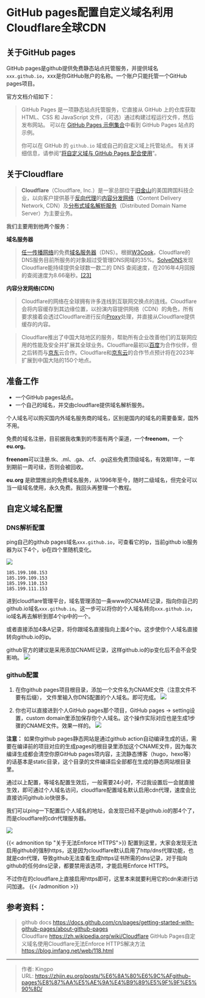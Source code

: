 # GitHub pages配置自定义域名利用Cloudflare全球CDN


<!--more-->
## 关于GitHub pages
GitHub pages是github提供免费静态站点托管服务，并提供域名`xxx.github.io`，xxx是你GitHub账户的名称。一个账户只能托管一个GitHub pages项目。

官方文档介绍如下：
>GitHub Pages 是一项静态站点托管服务，它直接从 GitHub 上的仓库获取 HTML、CSS 和 JavaScript 文件，（可选）通过构建过程运行文件，然后发布网站。 可以在 [GitHub Pages 示例集合](https://github.com/collections/github-pages-examples)中看到 GitHub Pages 站点的示例。
>
>你可以在 GitHub 的 `github.io` 域或自己的自定义域上托管站点。 有关详细信息，请参阅“[将自定义域与 GitHub Pages 配合使用](https://docs.github.com/cn/articles/using-a-custom-domain-with-github-pages)”。

## 关于Cloudflare

>**Cloudflare**（Cloudflare, Inc.）是一家总部位于[旧金山](https://zh.wikipedia.org/wiki/%E8%88%8A%E9%87%91%E5%B1%B1 "旧金山")的美国跨国科技企业，以向客户提供基于[反向代理](https://zh.wikipedia.org/wiki/%E5%8F%8D%E5%90%91%E4%BB%A3%E7%90%86 "反向代理")的[内容分发网络](https://zh.wikipedia.org/wiki/%E5%85%A7%E5%AE%B9%E5%82%B3%E9%81%9E%E7%B6%B2%E8%B7%AF "内容分发网络")（Content Delivery Network, CDN）及[分布式域名解析服务](https://zh.wikipedia.org/wiki/%E5%9F%9F%E5%90%8D%E7%B3%BB%E7%BB%9F "域名系统")（Distributed Domain Name Server）为主要业务。

我们主要用到他两个服务：

**域名服务器**
> [任一传播网络](https://zh.wikipedia.org/wiki/%E4%BB%BB%E6%92%AD "任播")的免费[域名服务器](https://zh.wikipedia.org/wiki/%E5%9F%9F%E5%90%8D%E7%B3%BB%E7%BB%9F "域名系统")（DNS）。根据[W3Cook](https://zh.wikipedia.org/w/index.php?title=W3Cook&action=edit&redlink=1 "W3Cook（页面不存在）")，Cloudflare的DNS服务目前所服务的对象超过受管理DNS网域的35%。[SolveDNS](https://zh.wikipedia.org/w/index.php?title=SolveDNS&action=edit&redlink=1 "SolveDNS（页面不存在）")发现Cloudflare能持续提供全球数一数二的 DNS 查阅速度，在2016年4月回报的查阅速度为8.66毫秒。[[23]](https://zh.wikipedia.org/wiki/Cloudflare#cite_note-23)

**内容分发网络(CDN)**
> Cloudflare的网络在全球拥有许多连线到互联网交换点的连线。Cloudflare会将内容缓存到其边缘位置，以扮演内容提供网络（CDN）的角色，所有要求接着会透过Cloudflare进行反向[Proxy](https://zh.wikipedia.org/wiki/Proxy "Proxy")处理，并直接从Cloudflare提供缓存的内容。

>Cloudflare推出了中国大陆地区的服务，帮助所有企业改善他们的互联网应用的性能及安全并扩展其全球业务。Cloudflare最初以[百度](https://zh.wikipedia.org/wiki/%E7%99%BE%E5%BA%A6 "百度")为合作伙伴，但之后转而与[京东](https://zh.wikipedia.org/wiki/%E4%BA%AC%E6%9D%B1_(%E7%B6%B2%E7%AB%99) "京东 (网站)")云合作。Cloudflare和[京东云](https://zh.wikipedia.org/w/index.php?title=%E4%BA%AC%E4%B8%9C%E4%BA%91&action=edit&redlink=1 "京东云（页面不存在）")的合作节点预计将在2023年扩展到中国大陆的150个地点。

## 准备工作
- 一个GitHub pages站点。
- 一个自己的域名，并交由cloudflare提供域名解析服务。

个人域名可以购买国内外域名服务商的域名，区别是国内的域名的需要备案，国外不用。

免费的域名注册，目前据我收集到的市面有两个渠道，一个**freenom**，一个**eu.org**。

**freenom**可以注册.tk、.ml、.ga、.cf、.gq这些免费顶级域名，有效期1年，一年到期前一周可续，否则会被回收。

**eu.org** 是欧盟推出的免费域名服务，从1996年至今，随时二级域名，但完全可以当一级域名使用，永久免费。我回头再整理一个教程。

## 自定义域名配置
### DNS解析配置
ping自己的github pages域名`xxx.github.io`，可查看它的ip，当前github io服务器为以下4个，ip在四个里随机变化。

![](https://s3.bmp.ovh/imgs/2022/09/28/49163b5c22c497b1.png)

```
185.199.108.153
185.199.109.153
185.199.110.153
185.199.111.153
```


进到cloudflare管理平台，域名管理添加一条www的CNAME记录，指向你自己的github.io域名`xxx.github.io`。这一步可以将你的个人域名转向`xxx.github.io`，io域名再去解析到那4个ip中的一个。

或者直接添加4条A记录，将你跟域名直接指向上面4个ip。这步使你个人域名直接转向github.io的ip。

github官方的建议是采用添加CNAME记录，这样github.io的ip变化后不会不会受影响。
![](https://s3.bmp.ovh/imgs/2022/10/04/9f3ad9f96fb55a20.png)


### github配置

1.  在你github pages项目根目录，添加一个文件名为CNAME文件（注意文件不要有后缀），
文件里输入你DNS配置的个人域名。即可完成。
![](https://s3.bmp.ovh/imgs/2022/10/03/948e4b01e19aabcf.png)


2.  你也可以直接进到个人GitHub pages那个项目，GitHub pages -> setting设置，custom domain里添加保存你个人域名。这个操作实际对应也是生成1步骤的CNAME文件。效果一样的。
![](https://s3.bmp.ovh/imgs/2022/10/03/7ba48e38c264d283.png)



**注意：** 如果你github pages静态网站是通过github action自动编译生成的话，需要在编译前的项目对应的生成pages的根目录里添加这个CNAME文件，因为每次编译生成都会清空你原GitHub pages项内容，主流静态博客（hugo，hexo等）的话基本是static目录，这个目录的文件编译后全部都在生成的静态网站根目录里。

通过以上配置，等域名配置生效后，一般需要24小时，不过我设置后一会就直接生效，即可通过个人域名访问，cloudflare配置域名默认启用cdn代理，速度会比直接访问github.io快很多。

我们可以ping一下配置后个人域名的地址，会发现已经不是github.io的那4个了，而是cloudflare的cdn代理服务器。

![](https://s3.bmp.ovh/imgs/2022/10/03/af31c01ce6029d6d.png)

{{< admonition tip "关于无法Enforce HTTPS">}}
配置到这里，大家会发现无法启用github的强制https，这是因为cloudflare默认启用了http/dns代理功能，也就是cdn代理，导致github无法查看生成https证书所需的dns记录，对于指向github的任何dns记录，都要禁用该选项，才能启用Enforce HTTPS。

不过你在的cloudflare上直接启用https即可，这里本来就要利用它的cdn来进行访问加速。
{{< /admonition >}}


## 参考资料：
> github docs https://docs.github.com/cn/pages/getting-started-with-github-pages/about-github-pages   
> Cloudflare https://zh.wikipedia.org/wiki/Cloudflare
> GitHub Pages自定义域名使用Cloudflare无法Enforce HTTPS解决方法 https://blog.imfang.net/web/118.html

---

> 作者: Kingpo  
> URL: https://zhjin.eu.org/posts/%E6%8A%80%E6%9C%AFgithub-pages%E8%87%AA%E5%AE%9A%E4%B9%89%E5%9F%9F%E5%90%8D/  

